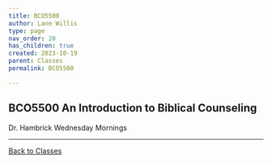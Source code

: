 ```yaml
---
title: BCO5500
author: Lane Willis
type: page
nav_order: 20
has_children: true
created: 2023-10-19
parent: Classes
permalink: BCO5500

---
```


## BCO5500 An Introduction to Biblical Counseling

Dr. Hambrick
Wednesday Mornings

---

[Back to Classes](/classes/classes.html)